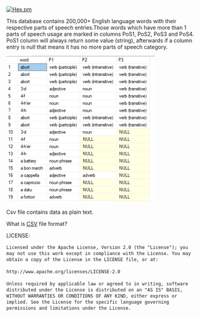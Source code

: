 
[![Hex.pm](https://img.shields.io/hexpm/l/plug.svg)]()


This database contains 200,000+ English language words with their respective parts of speech entries.Those words which have more than 1 parts of speech usage are marked in columns PoS1, PoS2, PoS3 and PoS4. PoS1 column will always return some value (string), afterwards if a column entry is null that means it has no more parts of speech category. 

![db_screenshot](https://github.com/talhahasanzia/English-Thesaurus/blob/master/DbCapture.PNG)

Csv file contains data as plain text.

What is [CSV](https://en.wikipedia.org/wiki/Comma-separated_values) file format? 


LICENSE:

    Licensed under the Apache License, Version 2.0 (the "License"); you may not use this work except in compliance with the License. You may obtain a copy of the License in the LICENSE file, or at:

    http://www.apache.org/licenses/LICENSE-2.0

    Unless required by applicable law or agreed to in writing, software distributed under the License is distributed on an "AS IS" BASIS, WITHOUT WARRANTIES OR CONDITIONS OF ANY KIND, either express or implied. See the License for the specific language governing permissions and limitations under the License.
